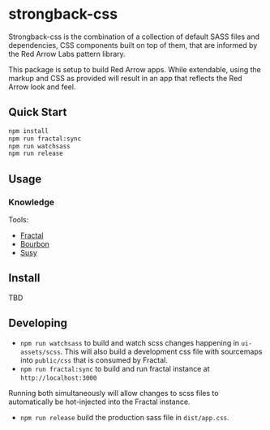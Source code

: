 # strongback-css

Strongback-css is the combination of a collection of default SASS files and dependencies, CSS components built on top of them, that are informed by the Red Arrow Labs pattern library.

This package is setup to build Red Arrow apps. While extendable, using the markup and CSS as provided will result in an app that reflects the Red Arrow look and feel.  

## Quick Start

```bash
npm install
npm run fractal:sync
npm run watchsass
npm run release
```



## Usage

### Knowledge

Tools:

* [Fractal](http://fractal.build/guide)
* [Bourbon](http://bourbon.io/docs/)
* [Susy](http://susydocs.oddbird.net/en/latest/)

## Install

TBD

## Developing

* `npm run watchsass` to build and watch scss changes happening in `ui-assets/scss`. This will also build a development css file with sourcemaps into `public/css` that is consumed by Fractal.
* `npm run fractal:sync` to build and run fractal instance at `http://localhost:3000`

Running both simultaneously will allow changes to scss files to automatically be hot-injected into the Fractal instance.

* `npm run release` build the production sass file in `dist/app.css`.

